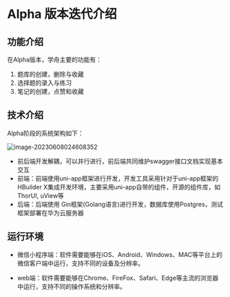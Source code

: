 # Alpha 版本迭代介绍

## 功能介绍

在Alpha版本，学舟主要的功能有：

1. 题库的创建，删除与收藏
2. 选择题的录入与练习
3. 笔记的创建，点赞和收藏

## 技术介绍

Alpha阶段的系统架构如下：

![image-20230608024608352](C:\Users\Longxmas\AppData\Roaming\Typora\typora-user-images\image-20230608024608352.png)

* 前后端开发解耦，可以并行进行，前后端共同维护swagger接口文档实现基本交互
* 前端：前端使用uni-app框架进行开发，开发工具采用针对于uni-app框架的HBuilder X集成开发环境，主要采用uni-app自带的组件，开源的组件库，如ThorUI, uView等
* 后端：后端使用 Gin框架(Golang语言)进行开发，数据库使用Postgres，测试框架部署在华为云服务器

## 运行环境

* 微信小程序端：软件需要能够在iOS、Android、Windows、MAC等平台上的微信客户端中运行，支持不同的设备及分辨率。

* web端：软件需要能够在Chrome、FireFox、Safari、Edge等主流的浏览器中运行，支持不同的操作系统和分辨率。




